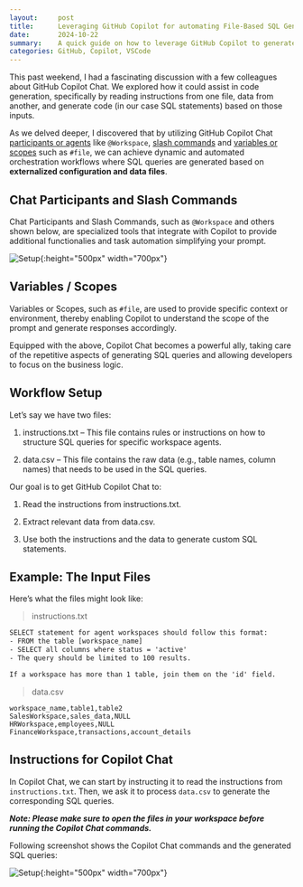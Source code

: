 ```yaml
---
layout:     post
title:      Leveraging GitHub Copilot for automating File-Based SQL Generation
date:       2024-10-22
summary:    A quick guide on how to leverage GitHub Copilot to generate SQL files. 
categories: GitHub, Copilot, VSCode
---
```


This past weekend, I had a fascinating discussion with a few colleagues about GitHub Copilot Chat. We explored how it could assist in code generation, specifically by reading instructions from one file, data from another, and generate code (in our case SQL statements) based on those inputs.

As we delved deeper, I discovered that by utilizing GitHub Copilot Chat [participants or agents](https://docs.github.com/en/copilot/using-github-copilot/asking-github-copilot-questions-in-your-ide#using-keywords-in-your-prompt) like `@Workspace`, [slash commands](https://docs.github.com/en/copilot/using-github-copilot/asking-github-copilot-questions-in-your-ide#slash-commands) and [variables or scopes](https://docs.github.com/en/copilot/using-github-copilot/asking-github-copilot-questions-in-your-ide#chat-variables) such as `#file`, we can achieve dynamic and automated orchestration workflows where SQL queries are generated based on **externalized configuration and data files**.

## Chat Participants and Slash Commands

Chat Participants and Slash Commands, such as `@Workspace` and others shown below, are specialized tools that integrate with Copilot to provide additional functionalies and task automation simplifying your prompt. 

![Setup]({{site.url}}/images/copilot-img-1.png){:height="500px" width="700px"}

## Variables / Scopes

Variables or Scopes, such as `#file`, are used to provide specific context or environment, thereby enabling Copilot to understand the scope of the prompt and generate responses accordingly.

Equipped with the above, Copilot Chat becomes a powerful ally, taking care of the repetitive aspects of generating SQL queries and allowing developers to focus on the business logic.

## Workflow Setup

Let’s say we have two files:

1. instructions.txt – This file contains rules or instructions on how to structure SQL queries for specific workspace agents.

2. data.csv – This file contains the raw data (e.g., table names, column names) that needs to be used in the SQL queries.


Our goal is to get GitHub Copilot Chat to:

1. Read the instructions from instructions.txt.

2. Extract relevant data from data.csv.

3. Use both the instructions and the data to generate custom SQL statements.


## Example: The Input Files
Here’s what the files might look like:

>instructions.txt

```txt
SELECT statement for agent workspaces should follow this format:
- FROM the table [workspace_name]
- SELECT all columns where status = 'active'
- The query should be limited to 100 results.

If a workspace has more than 1 table, join them on the 'id' field.
```

>data.csv

```csv
workspace_name,table1,table2
SalesWorkspace,sales_data,NULL
HRWorkspace,employees,NULL
FinanceWorkspace,transactions,account_details
```

## Instructions for Copilot Chat

In Copilot Chat, we can start by instructing it to read the instructions from `instructions.txt`. Then, we ask it to process `data.csv` to generate the corresponding SQL queries.


***Note: Please make sure to open the files in your workspace before running the Copilot Chat commands.***

Following screenshot shows the Copilot Chat commands and the generated SQL queries:

![Setup]({{site.url}}/images/copilot-img-2.png){:height="500px" width="700px"}

